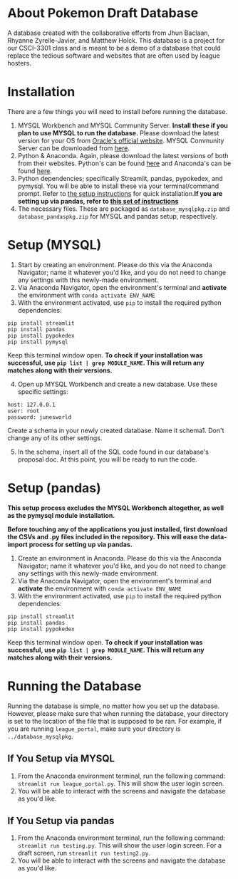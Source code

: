 # About Pokemon Draft Database
  A database created with the collaborative efforts from Jhun Baclaan, Rhyanne Zyrelle-Javier, and Matthew Holck. This database is a project for our CSCI-3301 class and is meant to be a demo of a database that could replace the tedious software and websites that are often used by league hosters.
# Installation
There are a few things you will need to install before running the database.
1. MYSQL Workbench and MYSQL Community Server. **Install these if you plan to use MYSQL to run the database.** Please download the latest version for your OS from [Oracle's official website](https://dev.mysql.com/downloads/workbench/). MYSQL Community Server can be downloaded from [here](https://dev.mysql.com/downloads/mysql/8.0.html).
2. Python & Anaconda. Again, please download the latest versions of both from their websites. Python's can be found [here](https://www.python.org/downloads/) and Anaconda's can be found [here](https://www.anaconda.com/download).
3. Python dependencies; specifically Streamlit, pandas, pypokedex, and pymysql. You will be able to install these via your terminal/command prompt. Refer to [the setup instructions](README.md#setup-mysql) for quick installation.**If you are setting up via pandas, refer to [this set of instructions](README.md#setup-pandas)**
4. The necessary files. These are packaged as `database_mysqlpkg.zip` and `database_pandaspkg.zip` for MYSQL and pandas setup, respectively.
# Setup (MYSQL)
1. Start by creating an environment. Please do this via the Anaconda Navigator; name it whatever you'd like, and you do not need to change any settings with this newly-made environment.
2. Via Anaconda Navigator, open the environment's terminal and **activate** the environment with `conda activate ENV_NAME`
3. With the environment activated, use `pip` to install the required python dependencies:
```
pip install streamlit
pip install pandas
pip install pypokedex
pip install pymysql
```
Keep this terminal window open.
**To check if your installation was successful, use `pip list | grep MODULE_NAME`. This will return any matches along with their versions.**

4. Open up MYSQL Workbench and create a new database. Use these specific settings:
```
host: 127.0.0.1
user: root
password: junesworld
```
Create a schema in your newly created database. Name it schema1. Don't change any of its other settings.

5. In the schema, insert all of the SQL code found in our database's proposal doc. At this point, you will be ready to run the code.
# Setup (pandas)
**This setup process excludes the MYSQL Workbench altogether, as well as the pymysql module installation.**

**Before touching any of the applications you just installed, first download the CSVs and .py files included in the repository. This will ease the data-import process for setting up via pandas.**

1. Create an environment in Anaconda. Please do this via the Anaconda Navigator; name it whatever you'd like, and you do not need to change any settings with this newly-made environment.
2. Via the Anaconda Navigator, open the environment's terminal and **activate** the environment with `conda activate ENV_NAME`
3. With the environment activated, use `pip` to install the required python dependencies:
```
pip install streamlit
pip install pandas
pip install pypokedex
```
Keep this terminal window open.
**To check if your installation was successful, use `pip list | grep MODULE_NAME`. This will return any matches along with their versions.**
# Running the Database
Running the database is simple, no matter how you set up the database. However, please make sure that when running the database, your directory is set to the location of the file that is supposed to be ran. For example, if you are running `league_portal`, make sure your directory is `../database_mysqlpkg`. 
## If You Setup via MYSQL
1. From the Anaconda environment terminal, run the following command: `streamlit run league_portal.py`. This will show the user login screen.
2. You will be able to interact with the screens and navigate the database as you'd like.
## If You Setup via pandas
1. From the Anaconda environment terminal, run the following command: `streamlit run testing.py`. This will show the user login screen. For a draft screen, run `streamlit run testing2.py`.
2. You will be able to interact with the screens and navigate the database as you'd like.

